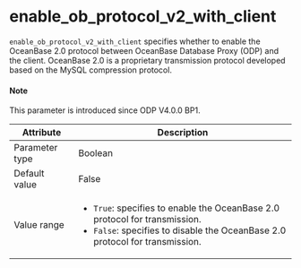 # enable_ob_protocol_v2_with_client

`enable_ob_protocol_v2_with_client` specifies whether to enable the OceanBase 2.0 protocol between OceanBase Database Proxy (ODP) and the client. OceanBase 2.0 is a proprietary transmission protocol developed based on the MySQL compression protocol.

<main id="notice" type='explain'>
    <h4>Note</h4>
    <p>This parameter is introduced since ODP V4.0.0 BP1. </p>
</main>

| Attribute | Description |
|----------|---------|
| Parameter type | Boolean |
| Default value | False |
| Value range | <ul><li>`True`: specifies to enable the OceanBase 2.0 protocol for transmission.</li><li>`False`: specifies to disable the OceanBase 2.0 protocol for transmission.</li></ul> |
